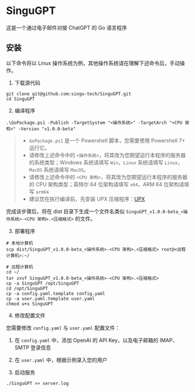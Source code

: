 # SinguGPT

这是一个通过电子邮件对接 ChatGPT 的 Go 语言程序

## 安装

以下命令将以 Linux 操作系统为例，其他操作系统请在理解下述命令后，手动操作。

1. 下载源代码

```shell
git clone git@github.com:singu-tech/SinguGPT.git
cd SinguGPT
```

2. 编译程序

```shell
.\GoPackage.ps1 -Publish -TargetSystem "<操作系统>" -TargetArch "<CPU 架构>" -Version "v1.0.0-beta"
```

> * `GoPackage.ps1` 是一个 Powershell 脚本，您需要使用 Powershell 7+ 运行它。
> * 请修改上述命令中的 `<操作系统>`，将其改为您期望运行本程序的服务器的系统类型；Windows 系统请填写 `Win`，`Linux` 系统请填写 `Linux`，`MacOS` 系统请填写 `MacOS`。
> * 请修改上述命令中的 `<CPU 架构>`，将其改为您期望运行本程序的服务器的 CPU 架构类型；英特尔 64 位架构请填写 `x64`，ARM 64 位架构请填写 `arm64`
> * 建议您在执行编译前，先安装 UPX 压缩程序：[UPX](https://upx.github.io)

完成该步骤后，将在 dist 目录下生成一个文件名类似 `SinguGPT_v1.0.0-beta_<操作系统>-<CPU 架构>.<压缩格式>` 的文件。

3. 部署程序

```shell
# 本地计算机
scp dist/SinguGPT_v1.0.0-beta_<操作系统>-<CPU 架构>.<压缩格式> root@<远程计算机>:~/

# 远程计算机
cd ~/
tar zxvf SinguGPT_v1.0.0-beta_<操作系统>-<CPU 架构>.<压缩格式>
cp -a SinguGPT /opt/SinguGPT
cd /opt/SinguGPT
cp -a config.yaml.template config.yaml
cp -a user.yaml.template user.yaml
chmod u+x SinguGPT
```

4. 修改配置文件

您需要修改 `config.yaml` 与 `user.yaml` 配置文件：

1. 在 `config.yaml` 中，添加 OpenAI 的 API Key，以及电子邮箱的 IMAP、SMTP 登录信息
2. 在 `user.yaml` 中，根据示例录入您的用户

5. 启动服务

```shell
./SinguGPT >> server.log
```
